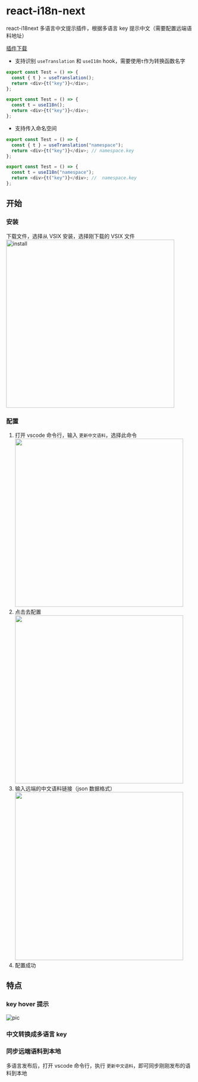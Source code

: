 # react-i18n-next

react-i18next 多语言中文提示插件，根据多语言 key 提示中文（需要配置远端语料地址）

[插件下载](https://git.duowan.com/dengmingyu1/vscode-react-i18n-next/-/raw/master/react-i18n-next-0.0.1.vsix?inline=false)

- 支持识别 `useTranslation` 和 `useI18n` hook，需要使用`t`作为转换函数名字

```javascript
export const Test = () => {
  const { t } = useTranslation();
  return <div>{t("key")}</div>;
};
```

```javascript
export const Test = () => {
  const t = useI18n();
  return <div>{t("key")}</div>;
};
```

- 支持传入命名空间

```javascript
export const Test = () => {
  const { t } = useTranslation("namespace");
  return <div>{t("key")}</div>; // namespace.key
};
```

```javascript
export const Test = () => {
  const t = useI18n("namespace");
  return <div>{t("key")}</div>; //  namespace.key
};
```

## 开始

### 安装

下载文件，选择从 VSIX 安装，选择刚下载的 VSIX 文件
<br/>
<img width="452" alt="install" src="https://user-images.githubusercontent.com/20468805/171160229-7c7e1aeb-e28d-4788-a56b-c19cb888214e.png">

### 配置

1. 打开 vscode 命令行，输入 `更新中文语料`，选择此命令
   <br/>
   <img width="452" src="https://user-images.githubusercontent.com/20468805/171149606-d510619c-339d-4e23-8ab4-cfc3acde218c.png" />
2. 点击去配置
   <br/>
   <img width="452" src="https://user-images.githubusercontent.com/20468805/171149907-3729fee3-7650-4091-83f9-19a505c808d0.png" />
3. 输入远端的中文语料链接（json 数据格式）
   <br/>
   <img width="452" src="https://user-images.githubusercontent.com/20468805/171150017-5d34b30c-9aac-42e9-989f-b9ee86e13c2e.png" />
4. 配置成功

## 特点

### key hover 提示

![pic](https://user-images.githubusercontent.com/20468805/171150219-f9991216-025b-45dc-9add-46fdee75899e.png)

### 中文转换成多语言 key

### 同步远端语料到本地

多语言发布后，打开 vscode 命令行，执行 `更新中文语料`，即可同步刚刚发布的语料到本地
